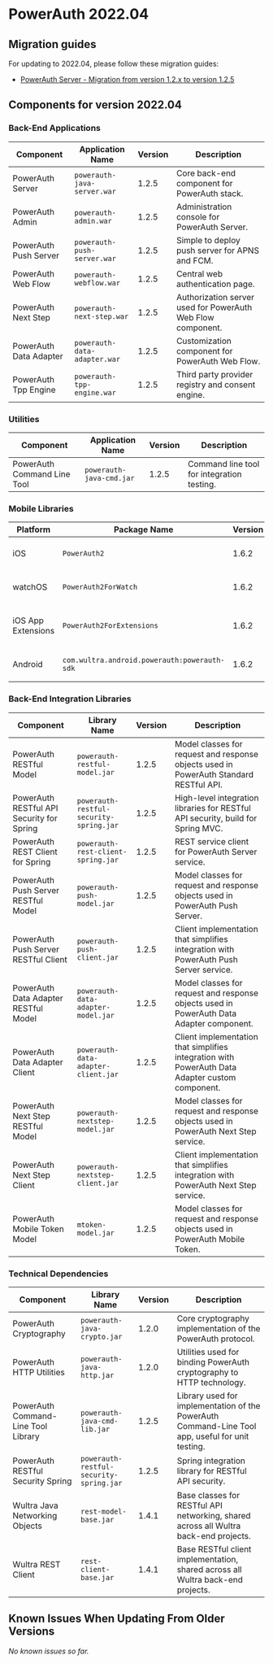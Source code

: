 # PowerAuth 2022.04

## Migration guides

For updating to 2022.04, please follow these migration guides:

- [PowerAuth Server - Migration from version 1.2.x to version 1.2.5](https://github.com/wultra/powerauth-server/blob/develop/docs/PowerAuth-Server-1.2.5.md)

## Components for version 2022.04

### Back-End Applications

| Component | Application Name | Version | Description |
|---|---|---|---|
| PowerAuth Server | `powerauth-java-server.war` | 1.2.5 | Core back-end component for PowerAuth stack. |
| PowerAuth Admin | `powerauth-admin.war` | 1.2.5 | Administration console for PowerAuth Server. |
| PowerAuth Push Server | `powerauth-push-server.war` | 1.2.5 | Simple to deploy push server for APNS and FCM. |
| PowerAuth Web Flow | `powerauth-webflow.war` | 1.2.5 | Central web authentication page. |
| PowerAuth Next Step | `powerauth-next-step.war` | 1.2.5 | Authorization server used for PowerAuth Web Flow component. |
| PowerAuth Data Adapter | `powerauth-data-adapter.war` | 1.2.5 | Customization component for PowerAuth Web Flow. |
| PowerAuth Tpp Engine | `powerauth-tpp-engine.war` | 1.2.5 | Third party provider registry and consent engine. |

### Utilities

| Component | Application Name | Version | Description |
|---|---|---|---|
| PowerAuth Command Line Tool | `powerauth-java-cmd.jar` | 1.2.5 | Command line tool for integration testing. |

### Mobile Libraries

| Platform | Package Name | Version | Description |
|---|---|---|---|
| iOS | `PowerAuth2` | 1.6.2 | A client library for iOS. |
| watchOS | `PowerAuth2ForWatch` | 1.6.2 | A limited library for watchOS. |
| iOS App Extensions | `PowerAuth2ForExtensions` | 1.6.2 | A limited library for iOS App Extensions. |
| Android | `com.wultra.android.powerauth:powerauth-sdk` | 1.6.2 | A client library for Android. |

### Back-End Integration Libraries

| Component | Library Name |  Version | Description |
|---|---|---|---|
| PowerAuth RESTful Model | `powerauth-restful-model.jar` | 1.2.5 | Model classes for request and response objects used in PowerAuth Standard RESTful API. |
| PowerAuth RESTful API Security for Spring | `powerauth-restful-security-spring.jar` | 1.2.5 | High-level integration libraries for RESTful API security, build for Spring MVC. |
| PowerAuth REST Client for Spring | `powerauth-rest-client-spring.jar` | 1.2.5 | REST service client for PowerAuth Server service. |
| PowerAuth Push Server RESTful Model | `powerauth-push-model.jar` | 1.2.5 | Model classes for request and response objects used in PowerAuth Push Server. |
| PowerAuth Push Server RESTful Client | `powerauth-push-client.jar` | 1.2.5 | Client implementation that simplifies integration with PowerAuth Push Server service. |
| PowerAuth Data Adapter RESTful Model | `powerauth-data-adapter-model.jar` | 1.2.5 | Model classes for request and response objects used in PowerAuth Data Adapter component. |
| PowerAuth Data Adapter Client | `powerauth-data-adapter-client.jar` | 1.2.5 | Client implementation that simplifies integration with PowerAuth Data Adapter custom component. |
| PowerAuth Next Step RESTful Model | `powerauth-nextstep-model.jar` | 1.2.5 | Model classes for request and response objects used in PowerAuth Next Step service. |
| PowerAuth Next Step Client | `powerauth-nextstep-client.jar` | 1.2.5 | Client implementation that simplifies integration with PowerAuth Next Step service. |
| PowerAuth Mobile Token Model | `mtoken-model.jar` | 1.2.5 | Model classes for request and response objects used in PowerAuth Mobile Token. |

### Technical Dependencies

| Component | Library Name | Version | Description |
|---|---|---|---|
| PowerAuth Cryptography | `powerauth-java-crypto.jar` | 1.2.0 | Core cryptography implementation of the PowerAuth protocol. |
| PowerAuth HTTP Utilities | `powerauth-java-http.jar` | 1.2.0 | Utilities used for binding PowerAuth cryptography to HTTP technology. |
| PowerAuth Command-Line Tool Library | `powerauth-java-cmd-lib.jar` | 1.2.5 | Library used for implementation of the PowerAuth Command-Line Tool app, useful for unit testing. |
| PowerAuth RESTful Security Spring | `powerauth-restful-security-spring.jar` | 1.2.5 | Spring integration library for RESTful API security. |
| Wultra Java Networking Objects | `rest-model-base.jar` | 1.4.1 | Base classes for RESTful API networking, shared across all Wultra back-end projects. |
| Wultra REST Client | `rest-client-base.jar` | 1.4.1 | Base RESTful client implementation, shared across all Wultra back-end projects. |

## Known Issues When Updating From Older Versions

_No known issues so far._
